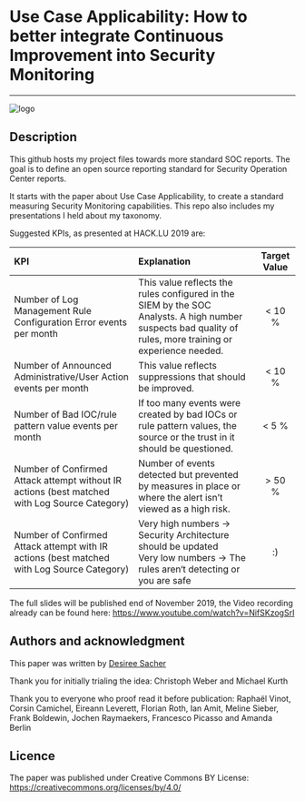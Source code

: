 # Use Case Applicability: How to better integrate Continuous Improvement into Security Monitoring
-------------------------------------------------------------------------------------------------

![logo](FingerpointingLogo.png "Active Cyber Defenders")

## Description
This github hosts my project files towards more standard SOC reports. The goal is to define an open source reporting standard for Security Operation Center reports. 

It starts with the paper about Use Case Applicability, to create a standard measuring Security Monitoring capabilities. This repo also includes my presentations I held about my taxonomy.

Suggested KPIs, as presented at HACK.LU 2019 are:

 KPI | Explanation | Target Value 
 :-------------------------- |:----------------------------------------------------| :-----:
 Number of Log Management Rule Configuration Error events per month | This value reflects the rules configured in the SIEM by the SOC Analysts. A high number suspects bad quality of rules, more training or experience needed. | < 10 % 
 Number of Announced Administrative/User Action events per month | This value reflects suppressions that should be improved. | < 10 % 
 Number of Bad IOC/rule pattern value events per month | If too many events were created by bad IOCs or rule pattern values, the source or the trust in it should be questioned. | < 5 % 
 Number of Confirmed Attack attempt without IR actions (best matched with Log Source Category) | Number of events detected but prevented by measures in place or where the alert isn’t viewed as a high risk. | > 50 % 
 Number of Confirmed Attack attempt with IR actions (best matched with Log Source Category) | Very high numbers → Security Architecture should be updated <br> Very low numbers → The rules aren‘t detecting or you are safe | :) 


The full slides will be published end of November 2019, the Video recording already can be found here: https://www.youtube.com/watch?v=NifSKzogSrI

## Authors and acknowledgment
This paper was written by [Desiree Sacher](www.twitter.com/d3sre)

Thank you for initially trialing the idea:
Christoph Weber and Michael Kurth 

Thank you to everyone who proof read it before publication:
Raphaël Vinot, Corsin Camichel, Eireann Leverett, Florian Roth, Ian Amit, Meline Sieber, Frank Boldewin, Jochen Raymaekers, Francesco Picasso and Amanda Berlin 

## Licence
The paper was published under Creative Commons BY License: https://creativecommons.org/licenses/by/4.0/

